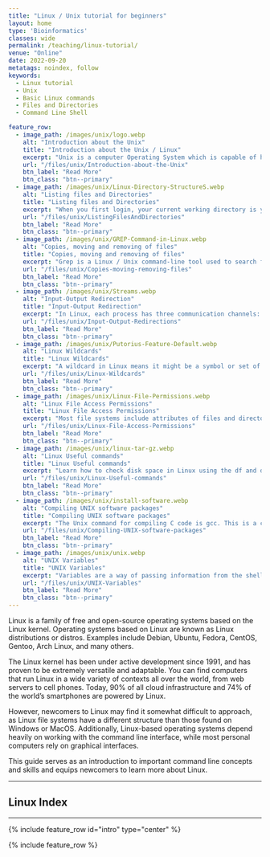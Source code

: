 ```yaml
---
title: "Linux / Unix tutorial for beginners"
layout: home
type: 'Bioinformatics'
classes: wide
permalink: /teaching/linux-tutorial/
venue: "Online"
date: 2022-09-20
metatags: noindex, follow
keywords: 
  - Linux tutorial
  - Unix
  - Basic Linux commands
  - Files and Directories
  - Command Line Shell

feature_row:
  - image_path: /images/unix/logo.webp
    alt: "Introduction about the Unix"
    title: "Introduction about the Unix / Linux"
    excerpt: "Unix is a computer Operating System which is capable of handling activities from multiple users at the same time. The development of Unix started around 1969 by Ken Thompson and Dennis Ritchie."
    url: "/files/unix/Introduction-about-the-Unix"
    btn_label: "Read More"
    btn_class: "btn--primary"
  - image_path: /images/unix/Linux-Directory-StructureS.webp
    alt: "Listing files and Directories"
    title: "Listing files and Directories"
    excerpt: "When you first login, your current working directory is your home directory. Your home directory has the same name as your user-name, for example, student-data, and it is where your personal files and subdirectories are saved."
    url: "/files/unix/ListingFilesAndDirectories"
    btn_label: "Read More"
    btn_class: "btn--primary"
  - image_path: /images/unix/GREP-Command-in-Linux.webp
    alt: "Copies, moving and removing of files"
    title: "Copies, moving and removing of files"
    excerpt: "Grep is a Linux / Unix command-line tool used to search for a string of characters in a specified file. The text search pattern is called a regular expression. When it finds a match, it prints the line with the result."
    url: "/files/unix/Copies-moving-removing-files"
    btn_label: "Read More"
    btn_class: "btn--primary"
  - image_path: /images/unix/Streams.webp
    alt: "Input-Output Redirection"
    title: "Input-Output Redirection"
    excerpt: "In Linux, each process has three communication channels: standard input, standard output, and standard error. These communication channels help users interact with the processes on a Linux system"
    url: "/files/unix/Input-Output-Redirections"
    btn_label: "Read More"
    btn_class: "btn--primary"
  - image_path: /images/unix/Putorius-Feature-Default.webp
    alt: "Linux Wildcards"
    title: "Linux Wildcards"
    excerpt: "A wildcard in Linux means it might be a symbol or set of symbols representing other characters. It is generally used in substituting any string or a character. Wildcards are mainly used to increase the efficiency and flexibility of searches in Linux."
    url: "/files/unix/Linux-Wildcards"
    btn_label: "Read More"
    btn_class: "btn--primary"
  - image_path: /images/unix/Linux-File-Permissions.webp
    alt: "Linux File Access Permissions"
    title: "Linux File Access Permissions"
    excerpt: "Most file systems include attributes of files and directories that control the ability of users to read, change, navigate, and execute the contents of the file system."
    url: "/files/unix/Linux-File-Access-Permissions"
    btn_label: "Read More"
    btn_class: "btn--primary"
  - image_path: /images/unix/linux-tar-gz.webp
    alt: "Linux Useful commands"
    title: "Linux Useful commands"
    excerpt: "Learn how to check disk space in Linux using the df and du command, including available disk space, used disk space and total disk space. we also learn compress utility which reduces the size of files using adaptive Lempel-Ziv coding. Each file is renamed to the same name plus the extension .Z."
    url: "/files/unix/Linux-Useful-commands"
    btn_label: "Read More"
    btn_class: "btn--primary"
  - image_path: /images/unix/install-software.webp
    alt: "Compiling UNIX software packages"
    title: "Compiling UNIX software packages"
    excerpt: "The Unix command for compiling C code is gcc. This is a compiler from Gnu for Linux. If you are using a Unix machine like Solaris you may need to use the command cc.) When you compile your program the compiler produces a file containing binary code which is directly readable by the machine you are on."
    url: "/files/unix/Compiling-UNIX-software-packages"
    btn_label: "Read More"
    btn_class: "btn--primary"
  - image_path: /images/unix/unix.webp
    alt: "UNIX Variables"
    title: "UNIX Variables"
    excerpt: "Variables are a way of passing information from the shell to programs when you run them. Programs look `in the environment` for particular variables and if they are found will use the values stored. Some are set by the system, others by you, yet others by the shell, or any program that loads another program."
    url: "/files/unix/UNIX-Variables"
    btn_label: "Read More"
    btn_class: "btn--primary"
---
```

Linux is a family of free and open-source operating systems based on the Linux kernel. Operating systems based on Linux are known as Linux distributions or distros. Examples include Debian, Ubuntu, Fedora, CentOS, Gentoo, Arch Linux, and many others.

The Linux kernel has been under active development since 1991, and has proven to be extremely versatile and adaptable. You can find computers that run Linux in a wide variety of contexts all over the world, from web servers to cell phones. Today, 90% of all cloud infrastructure and 74% of the world’s smartphones are powered by Linux.

However, newcomers to Linux may find it somewhat difficult to approach, as Linux file systems have a different structure than those found on Windows or MacOS. Additionally, Linux-based operating systems depend heavily on working with the command line interface, while most personal computers rely on graphical interfaces.

This guide serves as an introduction to important command line concepts and skills and equips newcomers to learn more about Linux.

***
## Linux Index
***

{% include feature_row id="intro" type="center" %}

{% include feature_row %}
